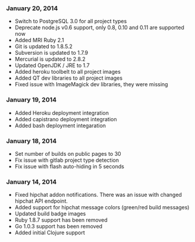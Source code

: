 ### January 20, 2014

- Switch to PostgreSQL 3.0 for all project types
- Deprecate node.js v0.6 support, only 0.8, 0.10 and 0.11 are supported now
- Added MRI Ruby 2.1
- Git is updated to 1.8.5.2
- Subversion is updated to 1.7.9
- Mercurial is updated to 2.8.2
- Updated OpenJDK / JRE to 1.7
- Added heroku toolbelt to all project images
- Added QT dev libraries to all project images
- Fixed issue with ImageMagick dev libraries, they were missing

### January 19, 2014

- Added Heroku deployment integration
- Added capistrano deployment integration
- Added bash deployment integaration

### January 18, 2014

- Set number of builds on public pages to 30
- Fix issue with gitlab project type detection
- Fix issue with flash auto-hiding in 5 seconds

### January 14, 2014

- Fixed hipchat addon notifications. There was an issue with changed hipchat API endpoint.
- Added support for hipchat message colors (green/red build messages)
- Updated build badge images
- Ruby 1.8.7 support has been removed
- Go 1.0.3 support has been removed
- Added initial Clojure support